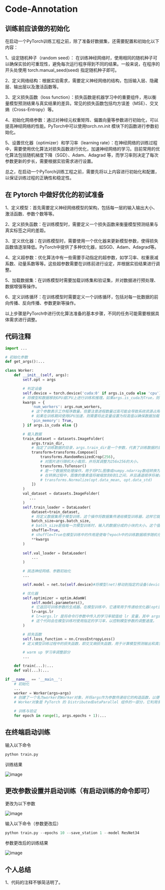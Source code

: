 # Code-Annotation

## 训练前应该做的初始化
在启动一个PyTorch训练工程之前，除了准备好数据集，还需要配置和初始化以下内容：

 1、设定随机种子（random seed）： 在训练神经网络时，使用相同的随机种子可以确保实验的可重现性，避免每次运行程序得到不同的结果。一般来说，在程序的开头处使用 torch.manual_seed(seed) 指定随机种子即可。

 2、定义网络结构：根据实验需求，需要定义神经网络的结构，包括输入层、隐藏层、输出层以及激活函数等。

 3、定义损失函数（loss function）：损失函数是机器学习中的重要组件，用以衡量模型预测结果与真实结果的差异。常见的损失函数包括均方误差（MSE）、交叉熵（Cross-Entropy）等。

 4、初始化网络参数：通过对神经元权重矩阵、偏置向量等参数进行初始化，可以提高神经网络的性能。PyTorch中可以使用torch.nn.init 模块下的函数进行参数初始化。

 5、设置优化器（optimizer）和学习率（learning rate）：在神经网络的训练过程中，需要使用优化算法对损失函数进行优化，加速神经网络的学习。目前常用的优化算法包括随机梯度下降（SGD）、Adam、Adagrad 等，而学习率则决定了每次参数更新的步长，需要根据实验需求进行设置。

总之，在启动一个PyTorch训练工程之前，需要先将以上内容进行初始化和配置，以保证训练过程的正确性和稳定性。

## 在 Pytorch 中做好优化的初试准备

 1、定义模型：首先需要定义神经网络模型的架构，包括每一层的输入输出大小、激活函数、参数个数等等。

 2、定义损失函数：在训练模型时，需要定义一个损失函数来衡量模型预测结果与真实标签之间的差距。

 3、定义优化器：在训练模型时，需要使用一个优化器来更新模型参数，使得损失函数值逐渐降低。PyTorch中提供了多种优化器，如SGD、Adam、Adagrad等。

 4、定义超参数：优化算法中有一些需要手动指定的超参数，如学习率、权重衰减系数、动量系数等等。这些超参数需要在训练前进行设定，并根据实验结果进行调整。

 5、加载数据集：在训练模型时需要加载训练集和验证集，并对数据进行预处理、数据增强等操作。

 6、定义训练循环：在训练模型时需要定义一个训练循环，包括对每一批数据的前向传播、反向传播、参数更新等操作。

以上步骤是PyTorch中进行优化算法准备的基本步骤，不同的任务可能需要根据具体需求进行调整。



## 代码注释
```python
import ...

# 初始化参数
def get_args():...

class Worker:
    def __init__(self, args):
        self.opt = args

        # 判定设备
        self.device = torch.device('cuda:0' if args.is_cuda else 'cpu')
        # 将模型和数据移到GPU或CPU上进行训练和推理。如果args.is_cuda为True，则将设备设置为cuda:0，否则设置为cpu。
        kwargs = {
            'num_workers': args.num_workers,
            # 这个参数表示工作程序数量。但要注意进程数量过高可能会导致系统资源占用过多，而影响其他进程的运行。
            # 如果在训练期间使用GPU加速，则需要将此变量设置为较高值以确保数据加载不成为主要瓶颈。如果在CPU上训练，则最好将其设置为使用 CPU 核心的数量。
            'pin_memory': True,
        } if args.is_cuda else {}

        # 载入数据
        train_dataset = datasets.ImageFolder(
            args.train_dir,
            # 指定了训练数据的目录，args.train_dir是一个参数，代表了训练数据的目录路径，该路径会被传递给训练代码中的相关函数，使得数据可以被正确地读取和使用。
            transform=transforms.Compose([
                transforms.RandomResizedCrop(256),
                # 对图片进行随机大小裁剪，并将其调整为256x256的大小。
                transforms.ToTensor()
                # 是一个数据预处理操作，用于将PIL图像或numpy.ndarray数组转换为PyTorch张量（Tensor）格式。
                # 在转换过程中，图像的像素值将被缩放到0到1之间，并且通道顺序将被调整为PyTorch所需的顺序（即将通道维度从最后一维移到第二维）。
                # transforms.Normalize(opt.data_mean, opt.data_std)
            ])
        )
        val_dataset = datasets.ImageFolder(
           ...
        )
        self.train_loader = DataLoader(
            dataset=train_dataset,
            # 将定义数据集用于模型训练，这个操作将数据集传递给模型训练器，这样它就可以使用数据来训练我们的模型。
            batch_size=args.batch_size,
            # batch_size是指每一次模型训练时，输入的数据分成的小块的大小。这个值决定了一次训练中跑多少个样本。
            shuffle=True,
            # shuffle=True在模型训练中的作用是使每个epoch中的训练数据顺序随机化，从而增加训练的随机性和稳定性。这样可以防止模型在顺序训练过程中出现输入相关的过拟合现象。
            **kwargs
        )
        
        self.val_loader = DataLoader(
            ...
        )

        # 挑选神经网络、参数初始化
        ...

        self.model = net.to(self.device)#将模型(net)移动到指定的设备(device)上进行训练

        # 优化器
        self.optimizer = optim.AdamW(
            self.model.parameters(),
            # 它返回可训练参数的生成器。在模型训练中，它通常用于传递给优化器(optimizer)的参数，以便调整模型参数以最小化损失函数(loss function)。
            lr=args.lr
            # lr=args.lr 是将命令行参数中传入的学习率赋值给 lr 变量，其中 args.lr 是命令行参数中指定的学习率。
            # 这个代码会在模型训练时使用指定的学习率，以控制模型参数的调整速度。
        )

        # 损失函数
        self.loss_function = nn.CrossEntropyLoss()
        # 定义模型训练过程中的损失函数，即交叉熵损失函数，用于计算模型预测输出和真实标签之间的差异。

        # warm up 学习率调整部分
        ...

    def train(...):...
    def val(...):...

if __name__ == '__main__':
    # 初始化
    ...   
    worker = Worker(args=args)
    # 创建了一个名为worker的Worker对象，并将args作为参数传递给它的构造函数，以便在本地或远程计算机上进行多进程训练。
    # Worker对象是 PyTorch 的 DistributedDataParallel 组件的一部分，它利用多进程并行计算来加速模型训练过程，并帮助在多个GPU、多个计算机上训练模型。

    # 训练与验证
    for epoch in range(1, args.epochs + 1):...

```
## 在终端启动训练
输入以下命令
```python
python train.py 
```
训练结果

![image](https://user-images.githubusercontent.com/128216499/233022052-cf8513d9-8dee-404e-9d1a-4715d982a9c3.png)


## 更改参数设置并启动训练（有启动训练的命令即可）
更改为以下参数

![image](https://user-images.githubusercontent.com/128216499/233016745-2f3f9ccd-efb1-4961-8129-41a55b9d2bbf.png)

输入以下命令（参数更改后）
```python
python train.py --epochs 10 --save_station 1 --model ResNet34
```
参数更改后的训练结果

![image](https://user-images.githubusercontent.com/128216499/233022951-2c348367-d878-4f29-9ae3-cf4de779ce82.png)


## 个人总结
 1、代码的注释不够简洁明了。
